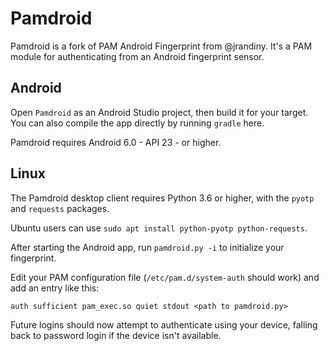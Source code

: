 # Pamdroid

Pamdroid is a fork of PAM Android Fingerprint from @jrandiny.
It's a PAM module for authenticating from an Android fingerprint sensor.


## Android

Open `Pamdroid` as an Android Studio project, then build it for your target.
You can also compile the app directly by running `gradle` here.

Pamdroid requires Android 6.0 - API 23 - or higher.


## Linux

The Pamdroid desktop client requires Python 3.6 or higher,
with the `pyotp` and `requests` packages.

Ubuntu users can use `sudo apt install python-pyotp python-requests`.

After starting the Android app,
run `pamdroid.py -i` to initialize your fingerprint.

Edit your PAM configuration file (`/etc/pam.d/system-auth` should work)
and add an entry like this:

`auth sufficient pam_exec.so quiet stdout <path to pamdroid.py>`

Future logins should now attempt to authenticate using your device,
falling back to password login if the device isn't available.
